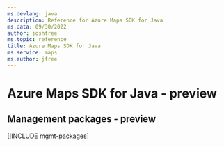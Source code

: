 ```yaml
---
ms.devlang: java
description: Reference for Azure Maps SDK for Java
ms.data: 09/30/2022
author: joshfree
ms.topic: reference
title: Azure Maps SDK for Java
ms.service: maps
ms.author: jfree
---
```

# Azure Maps SDK for Java - preview

## Management packages - preview
[!INCLUDE [mgmt-packages](maps-mgmt-index.md)]